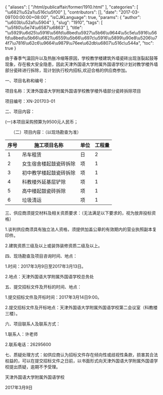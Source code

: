 {
    "aliases": [
        "/html/publicaffair/former/1910.html"
    ],
    "categories": [
        "\u6821\u52a1\u516c\u5f00"
    ],
    "contributors": [],
    "date": "2017-03-09T00:00:00+08:00",
    "isCJKLanguage": true,
    "params": {
        "author": "\u603b\u52a1\u5904"
    },
    "slug": "1910",
    "tags": [
        "\u5f80\u5e74\u6587\u6863"
    ],
    "title": "\u5929\u6d25\u5916\u56fd\u8bed\u5927\u5b66\u9644\u5c5e\u5916\u56fd\u8bed\u5b66\u6821\u6559\u5b66\u697c\u5916\u5899\u90e8\u5206\u74f7\u7816\u62c6\u9664\u9879\u76ee\u62db\u6807\u516c\u544a",
    "toc": true
}

由于春季气温回升以及热胀冷缩等原因，学校教学楼建筑外墙瓷砖出现涨裂起鼓等现象，存在极大安全隐患，因此天津外国语大学附属外国语学校计划对教学楼外墙部分瓷砖进行拆除，现计划执行校内招标,欢迎合格的供应商参加。




一、项目名称和编号：




项目名称：天津外国语大学附属外国语学校教学楼外墙部分瓷砖拆除项目




项目编号：XN-201703-01




二、项目内容：




(一)本项目采购预算为9500元人民币；




     （二）项目内容：（以现场勘查为准）






| **序号** | **施工项目名称** | **单位** | **工程量** |
| --- | --- | --- | --- |
| 1 | 吊车租赁 | 日 | 2 |
| 2 | 女生宿舍楼起鼓瓷砖拆除 | 项 | 1 |
| 3 | 初中教学楼起鼓瓷砖拆除 | 项 | 1 |
| 4 | 科教楼外延基层铲除 | 项 | 1 |
| 5 | 高中楼起鼓瓷砖拆除 | 项 | 1 |
| 6 | 垃圾清运 | 项 | 1 |




三、供应商须提交材料及相关资质要求：（无法满足以下要求的，视为放弃投标资格）




1.谈判供应商须具有独立法人资格，须提供加盖公章的有效期内的营业执照副本复印件。




2.建筑资质三级及以上或装饰装修资质二级及以上。




四、现场勘查及项目咨询时间、地点：




1.时间：2017年3月9日至2017年3月13日。 




2.地点：天津外国语大学附属外国语学校总务处




五、提交招标文件及开标的时间、地点：




1.提交招标文件及开标时间：2017年3月14日9:00。




2.提交招标文件及开标地点：天津外国语大学附属外国语学校第二会议室（科教楼三楼）。




六、项目联系人及联系方式：




1.联系人：许老师




2.联系电话：26295600




七、质疑处理方式：如供应商认为招标文件存在倾向性或歧视性条款，损害其合法权益的，可以在提交招标文件之日前，以书面形式向天津外国语大学附属外国语学校提出质疑，逾期不予受理。




天津外国语大学附属外国语学校




2017年3月9日



